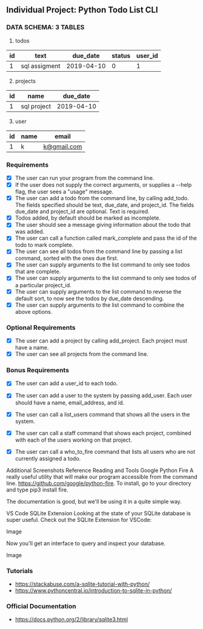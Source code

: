 ## Individual Project: Python Todo List CLI

### DATA SCHEMA: 3 TABLES
1. todos

| id  | text          | due_date   | status| user_id|
| --- | ------------- | ---------- | ----- |  ----- |
| 1   | sql assigment | 2019-04-10 | 0     |  1     |

2. projects

| id  | name          | due_date   | 
| --- | ------------- | ---------- | 
| 1   | sql project   | 2019-04-10 | 
3. user

| id  | name     | email       | 
| --- | -------- | ----------- | 
| 1   | k        | k@gmail.com | 


### Requirements
- [x] The user can run your program from the command line.
- [x] If the user does not supply the correct arguments, or supplies a --help flag, the user sees a "usage" message. 
- [x] The user can add a todo from the command line, by calling add_todo. The fields specified should be text, due_date, and project_id. The fields due_date and project_id are optional. Text is required.
- [x] Todos added, by default should be marked as incomplete.
- [x] The user should see a message giving information about the todo that was added.
- [x] The user can call a function called mark_complete and pass the id of the todo to mark complete. 
- [x] The user can see all todos from the command line by passing a list command, sorted with the ones due first. 
- [x] The user can supply arguments to the list command to only see todos that are complete. 
- [x] The user can supply arguments to the list command to only see todos of a particular project_id. 
- [x] The user can supply arguments to the list command to reverse the default sort, to now see the todos by due_date descending.
- [x] The user can supply arguments to the list command to combine the above options.

### Optional Requirements
- [x] The user can add a project by calling add_project. Each project must have a name. 
- [x] The user can see all projects from the command line.

### Bonus Requirements
- [x] The user can add a user_id to each todo. 
- [x] The user can add a user to the system by passing add_user. Each user should have a name, email_address, and id. 
- [x] The user can call a list_users command that shows all the users in the system.
- [x] The user can call a staff command that shows each project, combined with each of the users working on that project.
- [x] The user can call a who_to_fire command that lists all users who are not currently assigned a todo.



Additional Screenshots
Reference Reading and Tools
Google Python Fire
A really useful utility that will make our program accessible from the command line. 
https://github.com/google/python-fire. To install, go to your directory and type pip3 install fire.

The documentation is good, but we'll be using it in a quite simple way.

VS Code SQLite Extension
Looking at the state of your SQLite database is super useful. Check out the SQLite Extension for VSCode:

Image

Now you'll get an interface to query and inspect your database.

Image

### Tutorials
* https://stackabuse.com/a-sqlite-tutorial-with-python/
* https://www.pythoncentral.io/introduction-to-sqlite-in-python/

### Official Documentation
* https://docs.python.org/2/library/sqlite3.html